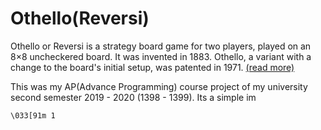 # Othello(Reversi)

Othello or Reversi is a strategy board game for two players, played on an 8×8 uncheckered board. It was invented in 1883. Othello, a variant with a change to the board's initial setup, was patented in 1971.
[(read more)](https://en.wikipedia.org/wiki/Reversi)

This was my AP(Advance Programming) course project of my university second semester 2019 - 2020 (1398 - 1399). Its a simple im


```bash
\033[91m 1
```


